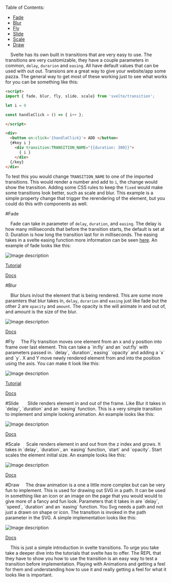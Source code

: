 
Table of Contents:
- [Fade](#fade)
- [Blur](#blur)
- [Fly](#fly)
- [Slide](#slide)
- [Scale](#scale)
- [Draw](#draw)


&nbsp; &nbsp; Svelte has its own built in transitions that are very easy to use. The transitions are very customizable, they have a couple parameters in common, `delay`, `durarion` and `easing`. All have default values that can be used with out out. Transions are a great way to give your website/app some pazza. The general way to get most of these working just to see what works for you can be something like this: 
```html
<script>
import { fade, blur, fly, slide, scale} from 'svelte/transition';

let i = 0 

const handleClick = () => { i++ };

</script>

<div>
  <button on:click='{handleClick}'> ADD </button>
  {#key i }
    <div transition:TRANSITION_NAME="{{duration: 300}}">
      { i }
    </div>
  {/key}
</div>
```
To test this you would change `TRANSITION_NAME` to one of the imported transitions. This would render a number and add to `i`, the change would show the transition. Adding some CSS rules to keep the `fixed` would make some transitions look better, such as scale and blur. This example is a simple property change that trigger the rerendering of the element, but you could do this with components as well.

<a name='fade'>
#Fade
</a>

&nbsp; &nbsp; Fade can take in parameter of `delay`, `duration`, and `easing`. The delay is how many milliseconds that before the transition starts, the default is set at 0. Duration is how long the transition last for in milliseconds. The easing takes in a svelte easing function more information can be seen [here](https://svelte.dev/docs#run-time-svelte-easing). An example of fade looks like this:


![Image description](https://dev-to-uploads.s3.amazonaws.com/uploads/articles/d3z7c42536kqqn3polak.gif)

[Tutorial](https://svelte.dev/tutorial/transition)

[Docs](https://svelte.dev/docs#run-time-svelte-transition-fade)

<a name='blur'>
#Blur
</a>

&nbsp; &nbsp; Blur blurs in/out the element that is being rendered. This are some more paramters that blur takes in, `delay`, `durarion` and `easing` just like fade but the other 2 are `opacity` and `amount`. The opacity is the will animate in and out of, and amount is the size of the blur.

![Image description](https://dev-to-uploads.s3.amazonaws.com/uploads/articles/1kh8edzprhelwjyvao36.gif)

[Docs](https://svelte.dev/docs#run-time-svelte-transition-blur)

<a name='fly'>
#Fly
</a>
&nbsp; &nbsp; The Fly transition moves one element from an x and y position into frame over last element. This can take a `in:fly` and an `out:fly` with parameters passed in. `delay`, `duration`,`easing` `opacity` and adding a `x` and `y`. X and Y move newly rendered element from and into the position using the axis. You can make it look like this: 

![Image description](https://dev-to-uploads.s3.amazonaws.com/uploads/articles/22llekorka1cmvg3h6x7.gif)  

[Tutorial](https://svelte.dev/tutorial/adding-parameters-to-transitions)

[Docs](https://svelte.dev/docs#run-time-svelte-transition-fly)

<a name='Slide'>
#Slide
</a>
&nbsp; &nbsp; &nbsp; Slide renders element in and out of the frame. Like Blur it takes in `delay`, `duration` and an `easing` function. This is a very simple transition to implement and simple looking animation. An example looks like this: 

![Image description](https://dev-to-uploads.s3.amazonaws.com/uploads/articles/z9ilar30b1d656qu63zo.gif) 

[Docs](https://svelte.dev/docs#run-time-svelte-transition-slide)

<a name='scale'>
#Scale
</a>
&nbsp; &nbsp; Scale renders element in and out from the z index and grows. It takes in `delay`, `duration`, an `easing` function, `start` and `opacity`. Start scales the element initial size. An example looks like this: 

![Image description](https://dev-to-uploads.s3.amazonaws.com/uploads/articles/tpsgwqzxktw7o2o1v63z.gif)

[Docs](https://svelte.dev/docs#run-time-svelte-transition-scale)

<a name='draw'>
#Draw
</a>
&nbsp; &nbsp; The draw animation is a one a little more complex but can be very fun to implement. This is used for drawing out SVG in a path. It can be used in something like an icon or an image on the page that you would would to give more of a fancy and fun look. Parameters that it takes in are `delay`, `speed`, `duration` and an `easing` function. You Svg needs a path and not just a drawn on shape or icon. The transition is invoked in the path parameter in the SVG. A simple implementation looks like this:


![Image description](https://dev-to-uploads.s3.amazonaws.com/uploads/articles/tsodjj6acf7ze5dzndl9.gif)  

[Docs](https://svelte.dev/docs#run-time-svelte-transition-draw)

&nbsp; &nbsp; This is just a simple introduction in svelte transitions. To urge you take take a deeper dive into the tutorials that svelte has to offer. The REPL that they have to show you how to use the transition is an easy way to test a transition before implementation. Playing with Animations and getting a feel for them and understanding how to use it and really getting a feel for what it looks like is important.